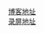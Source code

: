 [博客地址](https://blog.csdn.net/Z_J_Q_/article/details/80732809)  
[录屏地址](https://v.qq.com/x/page/q0694lffl1k.html)
